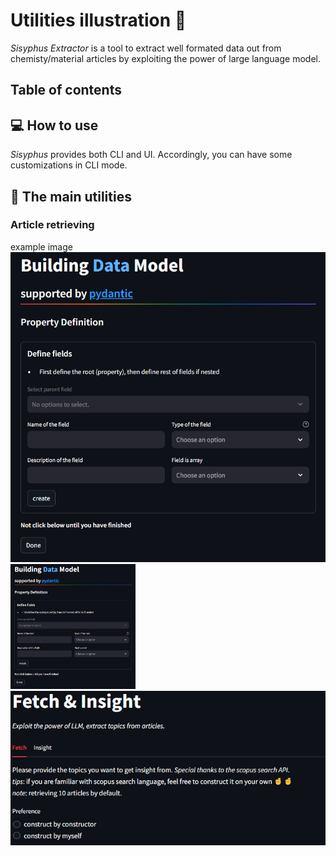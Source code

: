 # Utilities illustration 🔧
_Sisyphus Extractor_ is a tool to extract well formated data out from chemisty/material articles by exploiting the power of large language model.

## Table of contents

## 💻 How to use
 _Sisyphus_ provides both CLI and UI. Accordingly, you can have some customizations in CLI mode.

 ## 🙌 The main utilities
 
 ### Article retrieving


example image
![image](./images/build_model.png)
<img src="images/build_model.png" width="200" height="200" />
![alt text](images/fetch_interface.png)